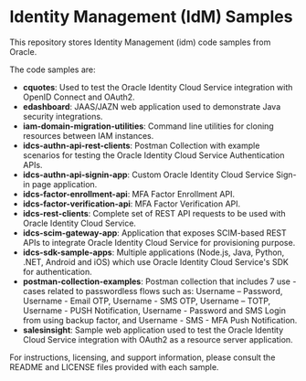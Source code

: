 # Identity Management (IdM) Samples

This repository stores Identity Management (idm) code samples from Oracle.

The code samples are:

 - **cquotes**: Used to test the Oracle Identity Cloud Service integration with OpenID Connect and OAuth2.
 - **edashboard**: JAAS/JAZN web application used to demonstrate Java security integrations.
 - **iam-domain-migration-utilities**: Command line utilities for cloning resources between IAM instances.
 - **idcs-authn-api-rest-clients**: Postman Collection with example scenarios for testing the Oracle Identity Cloud Service Authentication APIs.
 - **idcs-authn-api-signin-app**: Custom Oracle Identity Cloud Service Sign-in page application.
 - **idcs-factor-enrollment-api**: MFA Factor Enrollment API.
 - **idcs-factor-verification-api**: MFA Factor Verification API.
 - **idcs-rest-clients**: Complete set of REST API requests to be used with Oracle Identity Cloud Service.
 - **idcs-scim-gateway-app**: Application that exposes SCIM-based REST APIs to integrate Oracle Identity Cloud Service for provisioning purpose.
 - **idcs-sdk-sample-apps**: Multiple applications (Node.js, Java, Python, .NET, Android and iOS) which use Oracle Identity Cloud Service's SDK for authentication.
 - **postman-collection-examples**: Postman collection that includes 7 use -cases related to passwordless flows such as: Username – Password, Username - Email OTP, Username - SMS OTP, Username – TOTP, Username - PUSH Notification, Username - Password and SMS Login from using backup factor, and Username - SMS - MFA Push Notification.
 - **salesinsight**: Sample web application used to test the Oracle Identity Cloud Service integration with OAuth2 as a resource server application.

For instructions, licensing, and support information, please consult the README and LICENSE files provided with each sample.